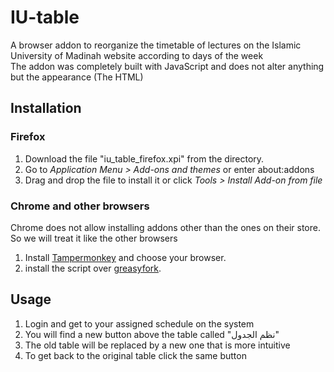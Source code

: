 # IU-table

A browser addon to reorganize the timetable of lectures on the Islamic University of Madinah website according to days of the week  
The addon was completely built with JavaScript and does not alter anything but the appearance (The HTML)

## Installation

### Firefox

1. Download the file "iu_table_firefox.xpi" from the directory.
2. Go to *Application Menu > Add-ons and themes* or enter about:addons
3. Drag and drop the file to install it or click *Tools > Install Add-on from file*

### Chrome and other browsers

Chrome does not allow installing addons other than the ones on their store. So we will treat it like the other browsers  

1. Install [Tampermonkey](https://www.tampermonkey.net/) and choose your browser.
2. install the script over [greasyfork](https://greasyfork.org/en/scripts/432219-%D9%85%D9%86%D8%B8%D9%85-%D8%AC%D8%AF%D9%88%D9%84-%D8%A7%D9%84%D8%AC%D8%A7%D9%85%D8%B9%D8%A9-%D8%A7%D9%84%D8%A7%D8%B3%D9%84%D8%A7%D9%85%D9%8A%D8%A9).

## Usage

1. Login and get to your assigned schedule on the system
2. You will find a new button above the table called "نظم الجدول"
3. The old table will be replaced by a new one that is more intuitive
4. To get back to the original table click the same button
